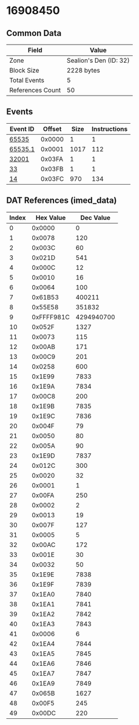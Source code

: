 # 16908450

## Common Data

| Field            | Value                  |
|------------------|------------------------|
| Zone             | Sealion's Den (ID: 32) |
| Block Size       | 2228 bytes             |
| Total Events     | 5                      |
| References Count | 50                     |

## Events

| Event ID                | Offset   |   Size |   Instructions |
|-------------------------|----------|--------|----------------|
| [65535](./65535.md)     | 0x0000   |      1 |              1 |
| [65535.1](./65535.1.md) | 0x0001   |   1017 |            112 |
| [32001](./32001.md)     | 0x03FA   |      1 |              1 |
| [33](./33.md)           | 0x03FB   |      1 |              1 |
| [14](./14.md)           | 0x03FC   |    970 |            134 |

## DAT References (imed_data)

|   Index | Hex Value   |   Dec Value |
|---------|-------------|-------------|
|       0 | 0x0000      |           0 |
|       1 | 0x0078      |         120 |
|       2 | 0x003C      |          60 |
|       3 | 0x021D      |         541 |
|       4 | 0x000C      |          12 |
|       5 | 0x0010      |          16 |
|       6 | 0x0064      |         100 |
|       7 | 0x61B53     |      400211 |
|       8 | 0x55E58     |      351832 |
|       9 | 0xFFFF981C  |  4294940700 |
|      10 | 0x052F      |        1327 |
|      11 | 0x0073      |         115 |
|      12 | 0x00AB      |         171 |
|      13 | 0x00C9      |         201 |
|      14 | 0x0258      |         600 |
|      15 | 0x1E99      |        7833 |
|      16 | 0x1E9A      |        7834 |
|      17 | 0x00C8      |         200 |
|      18 | 0x1E9B      |        7835 |
|      19 | 0x1E9C      |        7836 |
|      20 | 0x004F      |          79 |
|      21 | 0x0050      |          80 |
|      22 | 0x005A      |          90 |
|      23 | 0x1E9D      |        7837 |
|      24 | 0x012C      |         300 |
|      25 | 0x0020      |          32 |
|      26 | 0x0001      |           1 |
|      27 | 0x00FA      |         250 |
|      28 | 0x0002      |           2 |
|      29 | 0x0013      |          19 |
|      30 | 0x007F      |         127 |
|      31 | 0x0005      |           5 |
|      32 | 0x00AC      |         172 |
|      33 | 0x001E      |          30 |
|      34 | 0x0032      |          50 |
|      35 | 0x1E9E      |        7838 |
|      36 | 0x1E9F      |        7839 |
|      37 | 0x1EA0      |        7840 |
|      38 | 0x1EA1      |        7841 |
|      39 | 0x1EA2      |        7842 |
|      40 | 0x1EA3      |        7843 |
|      41 | 0x0006      |           6 |
|      42 | 0x1EA4      |        7844 |
|      43 | 0x1EA5      |        7845 |
|      44 | 0x1EA6      |        7846 |
|      45 | 0x1EA7      |        7847 |
|      46 | 0x1EA9      |        7849 |
|      47 | 0x065B      |        1627 |
|      48 | 0x00F5      |         245 |
|      49 | 0x00DC      |         220 |
